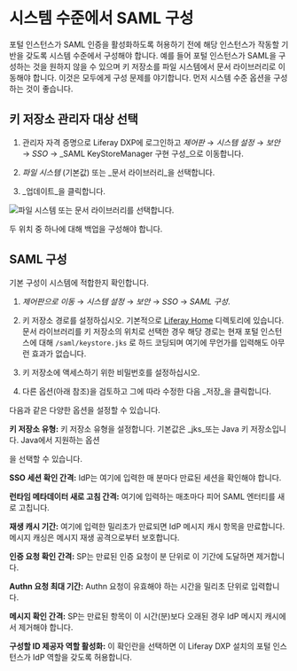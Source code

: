 # 시스템 수준에서 SAML 구성

포털 인스턴스가 SAML 인증을 활성화하도록 허용하기 전에 해당 인스턴스가 작동할 기반을 갖도록 시스템 수준에서 구성해야 합니다. 예를 들어 포털 인스턴스가 SAML을 구성하는 것을 원하지 않을 수 있으며 키 저장소를 파일 시스템에서 문서 라이브러리로 이동해야 합니다. 이것은 모두에게 구성 문제를 야기합니다. 먼저 시스템 수준 옵션을 구성하는 것이 좋습니다.

## 키 저장소 관리자 대상 선택

1. 관리자 자격 증명으로 Liferay DXP에 로그인하고 _제어판_ &rarr; _시스템 설정_ &rarr; _보안_ &rarr; _SSO_ &rarr; _SAML KeyStoreManager 구현 구성_으로 이동합니다.

1. _파일 시스템_ (기본값) 또는 _문서 라이브러리_을 선택합니다.

1. _업데이트_을 클릭합니다.

![파일 시스템 또는 문서 라이브러리를 선택합니다.](./configuring-saml-at-the-system-level/images/01.png)

두 위치 중 하나에 대해 백업을 구성해야 합니다.

## SAML 구성

기본 구성이 시스템에 적합한지 확인합니다.

1. _제어판으로 이동_ &rarr; _시스템 설정_ &rarr; _보안_ &rarr; _SSO_ &rarr; _SAML 구성_.

1. 키 저장소 경로를 설정하십시오. 기본적으로 [Liferay Home](../../../reference/liferay-home.md) 디렉토리에 있습니다. 문서 라이브러리를 키 저장소의 위치로 선택한 경우 해당 경로는 현재 포털 인스턴스에 대해 `/saml/keystore.jks` 로 하드 코딩되며 여기에 무언가를 입력해도 아무런 효과가 없습니다.

1. 키 저장소에 액세스하기 위한 비밀번호를 설정하십시오.

1. 다른 옵션(아래 참조)을 검토하고 그에 따라 수정한 다음 _저장_을 클릭합니다.

다음과 같은 다양한 옵션을 설정할 수 있습니다.

**키 저장소 유형:** 키 저장소 유형을 설정합니다. 기본값은 _jks_또는 Java 키 저장소입니다. Java</a>에서 지원하는 옵션

을 선택할 수 있습니다.</p> 

**SSO 세션 확인 간격:** IdP는 여기에 입력한 매 분마다 만료된 세션을 확인해야 합니다. 

**런타임 메타데이터 새로 고침 간격:** 여기에 입력하는 매초마다 피어 SAML 엔터티를 새로 고칩니다. 

**재생 캐시 기간:** 여기에 입력한 밀리초가 만료되면 IdP 메시지 캐시 항목을 만료합니다. 메시지 캐싱은 메시지 재생 공격으로부터 보호합니다. 

**인증 요청 확인 간격:** SP는 만료된 인증 요청이 분 단위로 이 기간에 도달하면 제거합니다. 

**Authn 요청 최대 기간:** Authn 요청이 유효해야 하는 시간을 밀리초 단위로 입력합니다. 

**메시지 확인 간격:** SP는 만료된 항목이 이 시간(분)보다 오래된 경우 IdP 메시지 캐시에서 제거해야 합니다. 

**구성할 ID 제공자 역할 활성화:** 이 확인란을 선택하면 이 Liferay DXP 설치의 포털 인스턴스가 IdP 역할을 갖도록 허용합니다. 

